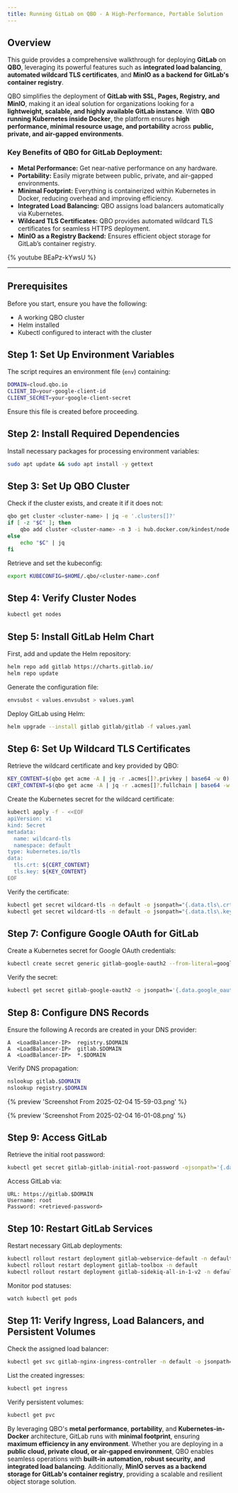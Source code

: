 ```yaml
---
title: Running GitLab on QBO - A High-Performance, Portable Solution
---
```


## Overview

This guide provides a comprehensive walkthrough for deploying **GitLab** on **QBO**, leveraging its powerful features such as **integrated load balancing**, **automated wildcard TLS certificates**, and **MinIO as a backend for GitLab's container registry**.

QBO simplifies the deployment of **GitLab with SSL, Pages, Registry, and MinIO**, making it an ideal solution for organizations looking for a **lightweight, scalable, and highly available GitLab instance**. With **QBO running Kubernetes inside Docker**, the platform ensures **high performance, minimal resource usage, and portability** across **public, private, and air-gapped environments**.

### **Key Benefits of QBO for GitLab Deployment:**

- **Metal Performance:** Get near-native performance on any hardware.
- **Portability:** Easily migrate between public, private, and air-gapped environments.
- **Minimal Footprint:** Everything is containerized within Kubernetes in Docker, reducing overhead and improving efficiency.
- **Integrated Load Balancing:** QBO assigns load balancers automatically via Kubernetes.
- **Wildcard TLS Certificates:** QBO provides automated wildcard TLS certificates for seamless HTTPS deployment.
- **MinIO as a Registry Backend:** Ensures efficient object storage for GitLab’s container registry.

{% youtube BEaPz-kYwsU %}

---

## Prerequisites

Before you start, ensure you have the following:

- A working QBO cluster
- Helm installed
- Kubectl configured to interact with the cluster

## Step 1: Set Up Environment Variables

The script requires an environment file (`env`) containing:

```sh
DOMAIN=cloud.qbo.io
CLIENT_ID=your-google-client-id
CLIENT_SECRET=your-google-client-secret
```

Ensure this file is created before proceeding.

## Step 2: Install Required Dependencies

Install necessary packages for processing environment variables:

```sh
sudo apt update && sudo apt install -y gettext
```

## Step 3: Set Up QBO Cluster

Check if the cluster exists, and create it if it does not:

```sh
qbo get cluster <cluster-name> | jq -e '.clusters[]?'
if [ -z "$C" ]; then
    qbo add cluster <cluster-name> -n 3 -i hub.docker.com/kindest/node:v1.32.0 | jq
else
    echo "$C" | jq
fi
```

Retrieve and set the kubeconfig:

```sh
export KUBECONFIG=$HOME/.qbo/<cluster-name>.conf
```

## Step 4: Verify Cluster Nodes

```sh
kubectl get nodes
```

## Step 5: Install GitLab Helm Chart

First, add and update the Helm repository:

```sh
helm repo add gitlab https://charts.gitlab.io/
helm repo update
```

Generate the configuration file:

```sh
envsubst < values.envsubst > values.yaml
```

Deploy GitLab using Helm:

```sh
helm upgrade --install gitlab gitlab/gitlab -f values.yaml
```

## Step 6: Set Up Wildcard TLS Certificates

Retrieve the wildcard certificate and key provided by QBO:

```sh
KEY_CONTENT=$(qbo get acme -A | jq -r .acmes[]?.privkey | base64 -w 0)
CERT_CONTENT=$(qbo get acme -A | jq -r .acmes[]?.fullchain | base64 -w 0)
```

Create the Kubernetes secret for the wildcard certificate:

```sh
kubectl apply -f - <<EOF
apiVersion: v1
kind: Secret
metadata:
  name: wildcard-tls
  namespace: default
type: kubernetes.io/tls
data:
  tls.crt: ${CERT_CONTENT}
  tls.key: ${KEY_CONTENT}
EOF
```

Verify the certificate:

```sh
kubectl get secret wildcard-tls -n default -o jsonpath="{.data.tls\.crt}" | base64 -d
kubectl get secret wildcard-tls -n default -o jsonpath="{.data.tls\.key}" | base64 -d
```

## Step 7: Configure Google OAuth for GitLab

Create a Kubernetes secret for Google OAuth credentials:

```sh
kubectl create secret generic gitlab-google-oauth2 --from-literal=google_oauth2='{"name":"google_oauth2","label":"Google","app_id":"$CLIENT_ID","app_secret":"$CLIENT_SECRET","args":{"access_type":"offline","approval_prompt":""}}' --namespace=default
```

Verify the secret:

```sh
kubectl get secret gitlab-google-oauth2 -o jsonpath='{.data.google_oauth2}' | base64 --decode | jq
```

## Step 8: Configure DNS Records

Ensure the following A records are created in your DNS provider:

```
A  <LoadBalancer-IP>  registry.$DOMAIN
A  <LoadBalancer-IP>  gitlab.$DOMAIN
A  <LoadBalancer-IP>  *.$DOMAIN
```

Verify DNS propagation:

```sh
nslookup gitlab.$DOMAIN
nslookup registry.$DOMAIN
```

{% preview 'Screenshot From 2025-02-04 15-59-03.png' %}

{% preview 'Screenshot From 2025-02-04 16-01-08.png' %}

## Step 9: Access GitLab

Retrieve the initial root password:

```sh
kubectl get secret gitlab-gitlab-initial-root-password -ojsonpath='{.data.password}' | base64 --decode ; echo
```

Access GitLab via:

```
URL: https://gitlab.$DOMAIN
Username: root
Password: <retrieved-password>
```

## Step 10: Restart GitLab Services

Restart necessary GitLab deployments:

```sh
kubectl rollout restart deployment gitlab-webservice-default -n default
kubectl rollout restart deployment gitlab-toolbox -n default
kubectl rollout restart deployment gitlab-sidekiq-all-in-1-v2 -n default
```

Monitor pod statuses:

```sh
watch kubectl get pods
```

## Step 11: Verify Ingress, Load Balancers, and Persistent Volumes

Check the assigned load balancer:

```sh
kubectl get svc gitlab-nginx-ingress-controller -n default -o jsonpath="{.status.loadBalancer.ingress[0].ip}"
```

List the created ingresses:

```sh
kubectl get ingress
```

Verify persistent volumes:

```sh
kubectl get pvc
```

By leveraging QBO's **metal performance**, **portability**, and **Kubernetes-in-Docker** architecture, GitLab runs with **minimal footprint**, ensuring **maximum efficiency in any environment**. Whether you are deploying in a **public cloud, private cloud, or air-gapped environment**, QBO enables seamless operations with **built-in automation, robust security, and integrated load balancing**. Additionally, **MinIO serves as a backend storage for GitLab's container registry**, providing a scalable and resilient object storage solution.
